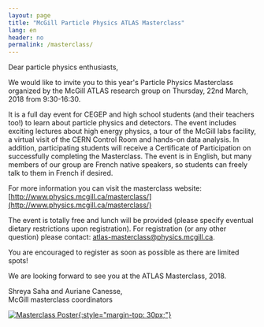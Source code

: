 ```yaml
---
layout: page
title: "McGill Particle Physics ATLAS Masterclass"
lang: en
header: no
permalink: /masterclass/
---
```


Dear particle physics enthusiasts,

We would like to invite you to this year's Particle Physics Masterclass organized by the McGill ATLAS research group on Thursday, 22nd March, 2018 from 9:30-16:30.

It is a full day event for CEGEP and high school students (and their teachers too!) to learn about particle physics and detectors. The event includes exciting lectures about high energy physics, a tour of the McGill labs facility, a virtual visit of the CERN Control Room and hands-on data analysis. In addition, participating students will receive a Certificate of Participation on successfully completing the Masterclass. The event is in English, but many members of our group are French native speakers, so students can freely talk to them in French if desired.

For more information you can visit the masterclass website: [http://www.physics.mcgill.ca/masterclass/](http://www.physics.mcgill.ca/masterclass/)

The event is totally free and lunch will be provided (please specify eventual dietary restrictions upon registration). For registration (or any other question) please contact: [atlas-masterclass@physics.mcgill.ca](mailto:atlas-masterclass@physics.mcgill.ca).

You are encouraged to register as soon as possible as there are limited spots!

We are looking forward to see you at the ATLAS Masterclass, 2018.

Shreya Saha and Auriane Canesse,<br/>
McGill masterclass coordinators

[![Masterclass Poster](http://www.physics.mcgill.ca/~outreach/images/masterclass2018.png "Masterclass Poster"){:style="margin-top: 30px;"}](http://www.physics.mcgill.ca/~outreach/images/masterclass2018.png)
